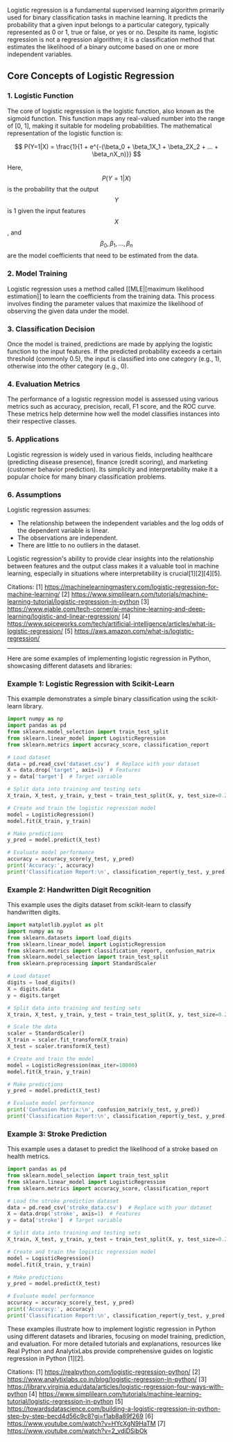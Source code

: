 Logistic regression is a fundamental supervised learning algorithm primarily used for binary classification tasks in machine learning. It predicts the probability that a given input belongs to a particular category, typically represented as 0 or 1, true or false, or yes or no. Despite its name, logistic regression is not a regression algorithm; it is a classification method that estimates the likelihood of a binary outcome based on one or more independent variables.

## Core Concepts of Logistic Regression

### 1. **Logistic Function**
The core of logistic regression is the logistic function, also known as the sigmoid function. This function maps any real-valued number into the range of [0, 1], making it suitable for modeling probabilities. The mathematical representation of the logistic function is:

$$
P(Y=1|X) = \frac{1}{1 + e^{-(\beta_0 + \beta_1X_1 + \beta_2X_2 + ... + \beta_nX_n)}}
$$

Here, $$P(Y=1|X)$$ is the probability that the output $$Y$$ is 1 given the input features $$X$$, and $$\beta_0, \beta_1, ..., \beta_n$$ are the model coefficients that need to be estimated from the data.

### 2. **Model Training**
Logistic regression uses a method called [[MLE|[maximum likelihood estimation]] to learn the coefficients from the training data. This process involves finding the parameter values that maximize the likelihood of observing the given data under the model.

### 3. **Classification Decision**
Once the model is trained, predictions are made by applying the logistic function to the input features. If the predicted probability exceeds a certain threshold (commonly 0.5), the input is classified into one category (e.g., 1), otherwise into the other category (e.g., 0).

### 4. **Evaluation Metrics**
The performance of a logistic regression model is assessed using various metrics such as accuracy, precision, recall, F1 score, and the ROC curve. These metrics help determine how well the model classifies instances into their respective classes.

### 5. **Applications**
Logistic regression is widely used in various fields, including healthcare (predicting disease presence), finance (credit scoring), and marketing (customer behavior prediction). Its simplicity and interpretability make it a popular choice for many binary classification problems.

### 6. **Assumptions**
Logistic regression assumes:
- The relationship between the independent variables and the log odds of the dependent variable is linear.
- The observations are independent.
- There are little to no outliers in the dataset.

Logistic regression's ability to provide clear insights into the relationship between features and the output class makes it a valuable tool in machine learning, especially in situations where interpretability is crucial[1][2][4][5].

Citations:
[1] https://machinelearningmastery.com/logistic-regression-for-machine-learning/
[2] https://www.simplilearn.com/tutorials/machine-learning-tutorial/logistic-regression-in-python
[3] https://www.ejable.com/tech-corner/ai-machine-learning-and-deep-learning/logistic-and-linear-regression/
[4] https://www.spiceworks.com/tech/artificial-intelligence/articles/what-is-logistic-regression/
[5] https://aws.amazon.com/what-is/logistic-regression/


-----------
Here are some examples of implementing logistic regression in Python, showcasing different datasets and libraries:

### Example 1: Logistic Regression with Scikit-Learn

This example demonstrates a simple binary classification using the scikit-learn library.

```python
import numpy as np
import pandas as pd
from sklearn.model_selection import train_test_split
from sklearn.linear_model import LogisticRegression
from sklearn.metrics import accuracy_score, classification_report

# Load dataset
data = pd.read_csv('dataset.csv')  # Replace with your dataset
X = data.drop('target', axis=1)  # Features
y = data['target']  # Target variable

# Split data into training and testing sets
X_train, X_test, y_train, y_test = train_test_split(X, y, test_size=0.2, random_state=42)

# Create and train the logistic regression model
model = LogisticRegression()
model.fit(X_train, y_train)

# Make predictions
y_pred = model.predict(X_test)

# Evaluate model performance
accuracy = accuracy_score(y_test, y_pred)
print('Accuracy:', accuracy)
print('Classification Report:\n', classification_report(y_test, y_pred))
```

### Example 2: Handwritten Digit Recognition

This example uses the digits dataset from scikit-learn to classify handwritten digits.

```python
import matplotlib.pyplot as plt
import numpy as np
from sklearn.datasets import load_digits
from sklearn.linear_model import LogisticRegression
from sklearn.metrics import classification_report, confusion_matrix
from sklearn.model_selection import train_test_split
from sklearn.preprocessing import StandardScaler

# Load dataset
digits = load_digits()
X = digits.data
y = digits.target

# Split data into training and testing sets
X_train, X_test, y_train, y_test = train_test_split(X, y, test_size=0.2, random_state=42)

# Scale the data
scaler = StandardScaler()
X_train = scaler.fit_transform(X_train)
X_test = scaler.transform(X_test)

# Create and train the model
model = LogisticRegression(max_iter=10000)
model.fit(X_train, y_train)

# Make predictions
y_pred = model.predict(X_test)

# Evaluate model performance
print('Confusion Matrix:\n', confusion_matrix(y_test, y_pred))
print('Classification Report:\n', classification_report(y_test, y_pred))
```

### Example 3: Stroke Prediction

This example uses a dataset to predict the likelihood of a stroke based on health metrics.

```python
import pandas as pd
from sklearn.model_selection import train_test_split
from sklearn.linear_model import LogisticRegression
from sklearn.metrics import accuracy_score, classification_report

# Load the stroke prediction dataset
data = pd.read_csv('stroke_data.csv')  # Replace with your dataset
X = data.drop('stroke', axis=1)  # Features
y = data['stroke']  # Target variable

# Split data into training and testing sets
X_train, X_test, y_train, y_test = train_test_split(X, y, test_size=0.2, random_state=42)

# Create and train the logistic regression model
model = LogisticRegression()
model.fit(X_train, y_train)

# Make predictions
y_pred = model.predict(X_test)

# Evaluate model performance
accuracy = accuracy_score(y_test, y_pred)
print('Accuracy:', accuracy)
print('Classification Report:\n', classification_report(y_test, y_pred))
```

These examples illustrate how to implement logistic regression in Python using different datasets and libraries, focusing on model training, prediction, and evaluation. For more detailed tutorials and explanations, resources like Real Python and AnalytixLabs provide comprehensive guides on logistic regression in Python [1][2].

Citations:
[1] https://realpython.com/logistic-regression-python/
[2] https://www.analytixlabs.co.in/blog/logistic-regression-in-python/
[3] https://library.virginia.edu/data/articles/logistic-regression-four-ways-with-python
[4] https://www.simplilearn.com/tutorials/machine-learning-tutorial/logistic-regression-in-python
[5] https://towardsdatascience.com/building-a-logistic-regression-in-python-step-by-step-becd4d56c9c8?gi=f1ab8a89f269
[6] https://www.youtube.com/watch?v=HYcXgN9HaTM
[7] https://www.youtube.com/watch?v=2_vdjDSibOk